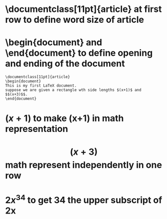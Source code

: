 # \documentclass[11pt]{article} at first row to define word size of article  
# \begin{document} and \end{document} to define opening and ending of the document  
    \documentclass[11pt]{article}
    \begin{document}
    This is my first LaTeX document.
    suppose we are given a rectangle wth side lengths $(x+1)$ and $$(x+3)$$.
    \end{document}  
# $(x+1)$ to make (x+1) in math representation  
# $$(x+3)$$ math represent independently in one row  
# $2x^{34}$ to get 34 the upper subscript of 2x  

